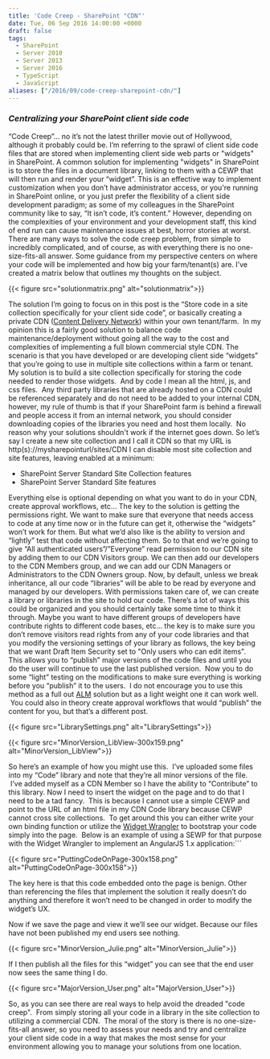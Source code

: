```yaml
---
title: 'Code Creep - SharePoint "CDN"'
date: Tue, 06 Sep 2016 14:00:00 +0000
draft: false
tags: 
  - SharePoint
  - Server 2010
  - Server 2013
  - Server 2016
  - TypeScript
  - JavaScript
aliases: ["/2016/09/code-creep-sharepoint-cdn/"]
---
```


### _Centralizing your SharePoint client side code_

“Code Creep”… no it’s not the latest thriller movie out of Hollywood, although it probably could be. I’m referring to the sprawl of client side code files that are stored when implementing client side web parts or "widgets" in SharePoint. A common solution for implementing "widgets" in SharePoint is to store the files in a document library, linking to them with a CEWP that will then run and render your “widget”. This is an effective way to implement customization when you don’t have administrator access, or you're running in SharePoint online, or you just prefer the flexibility of a client side development paradigm; as some of my colleagues in the SharePoint community like to say, “It isn’t code, it’s content.” However, depending on the complexities of your environment and your development staff, this kind of end run can cause maintenance issues at best, horror stories at worst. There are many ways to solve the code creep problem, from simple to incredibly complicated, and of course, as with everything there is no one-size-fits-all answer. Some guidance from my perspective centers on where your code will be implemented and how big your farm/tenant(s) are. I’ve created a matrix below that outlines my thoughts on the subject.

{{< figure src="solutionmatrix.png" alt="solutionmatrix">}}

The solution I’m going to focus on in this post is the “Store code in a site collection specifically for your client side code”, or basically creating a private CDN ([Content Delivery Network](https://en.wikipedia.org/wiki/Content_delivery_network)) within your own tenant/farm.  In my opinion this is a fairly good solution to balance code maintenance/deployment without going all the way to the cost and complexities of implementing a full blown commercial style CDN. The scenario is that you have developed or are developing client side “widgets” that you’re going to use in multiple site collections within a farm or tenant. My solution is to build a site collection specifically for storing the code needed to render those widgets.  And by code I mean all the html, js, and css files.  Any third party libraries that are already hosted on a CDN could be referenced separately and do not need to be added to your internal CDN, however, my rule of thumb is that if your SharePoint farm is behind a firewall and people access it from an internal network, you should consider downloading copies of the libraries you need and host them locally.  No reason why your solutions shouldn't work if the internet goes down. So let’s say I create a new site collection and I call it CDN so that my URL is http(s)://mysharepointurl/sites/CDN I can disable most site collection and site features, leaving enabled at a minimum:

* SharePoint Server Standard Site Collection features
* SharePoint Server Standard Site features

Everything else is optional depending on what you want to do in your CDN, create approval workflows, etc… The key to the solution is getting the permissions right. We want to make sure that everyone that needs access to code at any time now or in the future can get it, otherwise the “widgets” won’t work for them. But what we’d also like is the ability to version and “lightly” test that code without affecting them. So to that end we’re going to give “All authenticated users”/”Everyone” read permission to our CDN site by adding them to our CDN Visitors group. We can then add our developers to the CDN Members group, and we can add our CDN Managers or Administrators to the CDN Owners group. Now, by default, unless we break inheritance, all our code “libraries” will be able to be read by everyone and managed by our developers. With permissions taken care of, we can create a library or libraries in the site to hold our code. There’s a lot of ways this could be organized and you should certainly take some time to think it through. Maybe you want to have different groups of developers have contribute rights to different code bases, etc… the key is to make sure you don’t remove visitors read rights from any of your code libraries and that you modify the versioning settings of your library as follows, the key being that we want Draft Item Security set to "Only users who can edit items".   This allows you to “publish” major versions of the code files and until you do the user will continue to use the last published version.  Now you to do some “light” testing on the modifications to make sure everything is working before you “publish” it to the users.  I do not encourage you to use this method as a full out [ALM](https://en.wikipedia.org/wiki/Application_lifecycle_management) solution but as a light weight one it can work well.  You could also in theory create approval workflows that would “publish” the content for you, but that’s a different post. 

{{< figure src="LibrarySettings.png" alt="LibrarySettings">}}

{{< figure src="MinorVersion_LibView-300x159.png" alt="MinorVersion_LibView">}}

So here’s an example of how you might use this.  I’ve uploaded some files into my “Code” library and note that they’re all minor versions of the file.  I’ve added myself as a CDN Member so I have the ability to “Contribute” to this library. Now I need to insert the widget on the page and to do that I need to be a tad fancy.  This is because I cannot use a simple CEWP and point to the URL of an html file in my CDN Code library because CEWP cannot cross site collections.  To get around this you can either write your own binding function or utilize the [Widget Wrangler](https://github.com/Widget-Wrangler/ww) to bootstrap your code simply into the page.  Below is an example of using a SEWP for that purpose with the Widget Wrangler to implement an AngularJS 1.x application:```

{{< figure src="PuttingCodeOnPage-300x158.png" alt="PuttingCodeOnPage-300x158">}}

The key here is that this code embedded onto the page is benign. Other than referencing the files that implement the solution it really doesn’t do anything and therefore it won’t need to be changed in order to modify the widget’s UX.

Now if we save the page and view it we’ll see our widget. Because our files have not been published my end users see nothing.

{{< figure src="MinorVersion_Julie.png" alt="MinorVersion_Julie">}}

If I then publish all the files for this “widget” you can see that the end user now sees the same thing I do.

{{< figure src="MajorVersion_User.png" alt="MajorVersion_User">}}

So, as you can see there are real ways to help avoid the dreaded "code creep".  From simply storing all your code in a library in the site collection to utilizing a commercial CDN.  The moral of the story is there is no one-size-fits-all answer, so you need to assess your needs and try and centralize your client side code in a way that makes the most sense for your environment allowing you to manage your solutions from one location.
